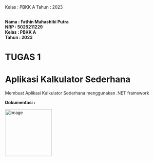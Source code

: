 

Kelas : PBKK A
Tahun : 2023

**<br>Nama : Fathin Muhashibi Putra**
**<br>NRP : 5025211229**
**<br>Kelas : PBKK A**
**<br>Tahun : 2023**

# TUGAS 1
# Aplikasi Kalkulator Sederhana
Membuat Aplikasi Kalkulator Sederhana menggunakan .NET framework

**Dokumentasi :**

<img width="153" alt="image" src="https://github.com/fathinmputra/kalkulator_sederhana/assets/103252800/575dd7bb-c5d2-4e30-a76c-7158d974c0df">
